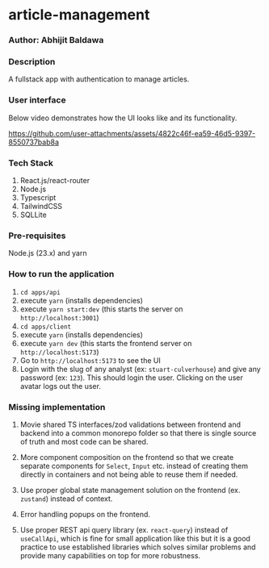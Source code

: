 # article-management

### Author: Abhijit Baldawa

### Description

A fullstack app with authentication to manage articles.

### User interface

Below video demonstrates how the UI looks like and its functionality.

<https://github.com/user-attachments/assets/4822c46f-ea59-46d5-9397-8550737bab8a>

### Tech Stack

1. React.js/react-router
2. Node.js
3. Typescript
4. TailwindCSS
5. SQLLite

### Pre-requisites

Node.js (23.x) and yarn

### How to run the application

1. `cd apps/api`
2. execute `yarn` (installs dependencies)
3. execute `yarn start:dev` (this starts the server on `http://localhost:3001`)
4. `cd apps/client`
5. execute `yarn` (installs dependencies)
6. execute `yarn dev` (this starts the frontend server on `http://localhost:5173`)
7. Go to `http://localhost:5173` to see the UI
8. Login with the slug of any analyst (ex: `stuart-culverhouse`) and give any password (ex: `123`). This should login the user. Clicking on the user avatar logs out the user.

### Missing implementation

1. Movie shared TS interfaces/zod validations between frontend and backend into a common monorepo folder so that there is single source of truth and most code can be shared.

2. More component composition on the frontend so that we create separate components for `Select`, `Input` etc. instead of creating them directly in containers and not being able to reuse them if needed.

3. Use proper global state management solution on the frontend (ex. `zustand`) instead of context.

4. Error handling popups on the frontend.

5. Use proper REST api query library (ex. `react-query`) instead of `useCallApi`, which is fine for small application like this but it is a good practice to use established libraries which solves similar problems and provide many capabilities on top for more robustness.